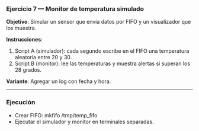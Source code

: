 ### Ejercicio 7 — Monitor de temperatura simulado
**Objetivo**: Simular un sensor que envía datos por FIFO y un visualizador que los muestra.

**Instrucciones**:
1. Script A (simulador): cada segundo escribe en el FIFO una temperatura aleatoria entre 20 y 30.
2. Script B (monitor): lee las temperaturas y muestra alertas si superan los 28 grados.

**Variante**: Agregar un log con fecha y hora.

---

### Ejecución

- Crear FIFO: mkfifo /tmp/temp_fifo
- Ejecutar el simulador y monitor en terminales separadas.
